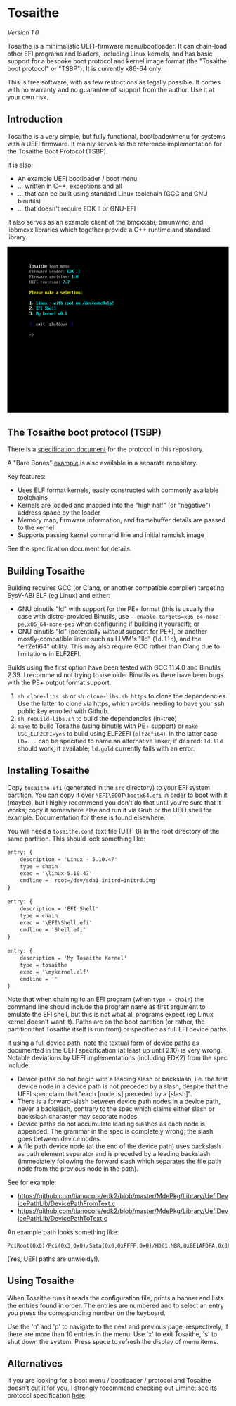 # Tosaithe

_Version 1.0_

Tosaithe is a minimalistic UEFI-firmware menu/bootloader. It can chain-load other EFI programs
and loaders, including Linux kernels, and has basic support for a bespoke boot protocol and
kernel image format (the "Tosaithe boot protocol" or "TSBP"). It is currently x86-64 only.

This is free software, with as few restrictions as legally possible. It comes with no warranty
and no guarantee of support from the author. Use it at your own risk.

## Introduction

Tosaithe is a very simple, but fully functional, bootloader/menu for systems with a UEFI firmware.
It mainly serves as the reference implementation for the Tosaithe Boot Protocol (TSBP).

It is also:

* An example UEFI bootloader / boot menu
* ... written in C++, exceptions and all
* ... that can be built using standard Linux toolchain (GCC and GNU binutils)
* ... that doesn't require EDK II or GNU-EFI

It also serves as an example client of the bmcxxabi, bmunwind, and libbmcxx libraries which
together provide a C++ runtime and standard library.

![A screenshot of Tosaithe displaying a boot menu](/screenshot/tosaithe-screenshot.png?raw=true "Tosaithe in action")

## The Tosaithe boot protocol (TSBP)

There is a [specification document](doc/TSBP.md) for the protocol in this repository.

A "Bare Bones" [example](https://github.com/davmac314/tosaithe-bb/) is also available in a
separate repository.

Key features:

* Uses ELF format kernels, easily constructed with commonly available toolchains
* Kernels are loaded and mapped into the "high half" (or "negative") address space by the loader
* Memory map, firmware information, and framebuffer details are passed to the kernel
* Supports passing kernel command line and initial ramdisk image

See the specification document for details.

## Building Tosaithe

Building requires GCC (or Clang, or another compatible compiler) targeting SysV-ABI ELF (eg Linux)
and either:

* GNU binutils "ld" with support for the PE+ format (this is usually the case with distro-provided
  Binutils, use `--enable-targets=x86_64-none-pe,x86_64-none-pep` when configuring if building it
  yourself); or
* GNU binutils "ld" (potentially _without_ support for PE+), or another mostly-compatible linker
  such as LLVM's "lld" (`ld.lld`), and the "elf2efi64" utility. This may also require GCC rather
  than Clang due to limitations in ELF2EFI.

Builds using the first option have been tested with GCC 11.4.0 and Binutils 2.39. I recommend not
trying to use older Binutils as there have been bugs with the PE+ output format support.

1. `sh clone-libs.sh` or `sh clone-libs.sh https` to clone the dependencies. Use the latter to
    clone via https, which avoids needing to have your ssh public key enrolled with Github.
2. `sh rebuild-libs.sh` to build the dependencies (in-tree)
3. `make` to build Tosaithe (using binutils with PE+ support) or `make USE_ELF2EFI=yes` to build
   using ELF2EFI (`elf2efi64`). In the latter case `LD=...` can be specified to name an
   alternative linker, if desired: `ld.lld` should work, if available; `ld.gold` currently fails
   with an error.

## Installing Tosaithe

Copy `tosaithe.efi` (generated in the `src` directory) to your EFI system partition. You can copy
it over `\EFI\BOOT\bootx64.efi` in order to boot with it (maybe), but I highly recommend you don't
do that until you're sure that it works; copy it somewhere else and run it via Grub or the UEFI
shell for example. Documentation for these is found elsewhere.

You will need a `tosaithe.conf` text file (UTF-8) in the root directory of the same partition. This
should look something like:

```
entry: {
    description = 'Linux - 5.10.47'
    type = chain
    exec = '\linux-5.10.47'
    cmdline = 'root=/dev/sda1 initrd=initrd.img'
}

entry: {
    description = 'EFI Shell'
    type = chain
    exec = '\EFI\Shell.efi'
    cmdline = 'Shell.efi'
}

entry: {
    description = 'My Tosaithe Kernel'
    type = tosaithe
    exec = '\mykernel.elf'
    cmdline = ''
}
```

Note that when chaining to an EFI program (when `type = chain`) the command line should include
the program name as first argument to emulate the EFI shell, but this is not what all programs
expect (eg Linux kernel doesn't want it). Paths are on the boot partition (or rather, the
partition that Tosaithe itself is run from) or specified as full EFI device paths.

If using a full device path, note the textual form of device paths as documented in the UEFI
specification (at least up until 2.10) is very wrong. Notable deviations by UEFI implementations
(including EDK2) from the spec include:

* Device paths do not begin with a leading slash or backslash, i.e. the first device node in a
  device path is not preceded by a slash, despite that the UEFI spec claim that "each [node is]
  preceded by a [slash]".
* There is a forward-slash between device path nodes in a device path, never a backslash, contrary
  to the spec which claims either slash or backslash character may separate nodes.
* Device paths do not accumulate leading slashes as each node is appended. The grammar in the spec
  is completely wrong; the slash goes between device nodes.
* A file path device node (at the end of the device path) uses backslash as path element separator
  and is preceded by a leading backslash (immediately following the forward slash which separates
  the file path node from the previous node in the path).
  
See for example:
* https://github.com/tianocore/edk2/blob/master/MdePkg/Library/UefiDevicePathLib/DevicePathFromText.c
* https://github.com/tianocore/edk2/blob/master/MdePkg/Library/UefiDevicePathLib/DevicePathToText.c

An example path looks something like:
```
PciRoot(0x0)/Pci(0x3,0x0)/Sata(0x0,0xFFFF,0x0)/HD(1,MBR,0xBE1AFDFA,0x3F,0xFBC1)/\some\file.txt
```
(Yes, UEFI paths are unwieldy!).

## Using Tosaithe

When Tosaithe runs it reads the configuration file, prints a banner and lists the entries found in
order. The entries are numbered and to select an entry you press the corresponding number on the
keyboard.

Use the 'n' and 'p' to navigate to the next and previous page, respectively, if there are more
than 10 entries in the menu. Use 'x' to exit Tosaithe, 's' to shut down the system. Press space
to refresh the display of menu items.

## Alternatives

If you are looking for a boot menu / bootloader / protocol and Tosaithe doesn't cut it for you,
I strongly recommend checking out [Limine](https://github.com/limine-bootloader/limine); see its
protocol specification [here](https://github.com/limine-bootloader/limine/blob/trunk/PROTOCOL.md).
